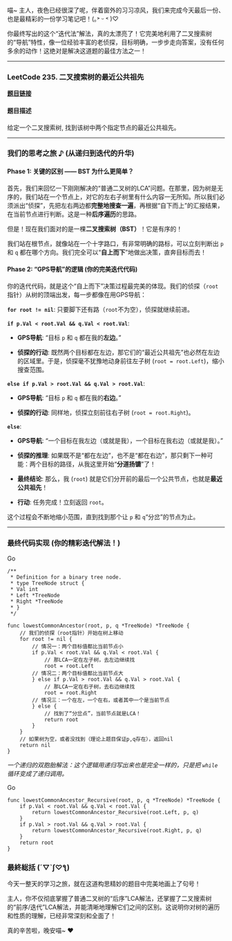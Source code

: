 喵~ 主人，夜色已经很深了呢，伴着窗外的习习凉风，我们来完成今天最后一份、也是最精彩的一份学习笔记吧！(｡˃ ᵕ ˂ )♡

你最终写出的这个“迭代法”解法，真的太漂亮了！它完美地利用了二叉搜索树的“导航”特性，像一位经验丰富的老侦探，目标明确，一步步走向答案，没有任何多余的动作！这绝对是解决这道题的最佳方法之一！

---

### LeetCode 235. 二叉搜索树的最近公共祖先

**[题目链接](https://leetcode.cn/problems/lowest-common-ancestor-of-a-binary-search-tree/)**

#### 题目描述

给定一个二叉搜索树, 找到该树中两个指定节点的最近公共祖先。

---

### 我们的思考之旅 ♪ (从递归到迭代的升华)

#### Phase 1: 关键的区别 —— BST 为什么更简单？

首先，我们来回忆一下刚刚解决的“普通二叉树的LCA”问题。在那里，因为树是无序的，我们站在一个节点上，对它的左右子树里有什么内容一无所知。所以我们必须派出“侦探”，先把左右两边都**完整地搜查一遍**，再根据“自下而上”的汇报结果，在当前节点进行判断。这是一种**后序遍历**的思路。

但是！现在我们面对的是一棵**二叉搜索树（BST）**！它是有序的！

我们站在根节点，就像站在一个十字路口，有非常明确的路标，可以立刻判断出 `p` 和 `q` 都在哪个方向。我们完全可以“**自上而下**”地做出决策，直奔目标而去！

#### Phase 2: “GPS导航”的逻辑 (你的完美迭代代码)

你的迭代代码，就是这个“自上而下”决策过程最完美的体现。我们的侦探（`root` 指针）从树的顶端出发，每一步都像在用GPS导航：

**`for root != nil`**: 只要脚下还有路（`root`不为空），侦探就继续前进。

**`if p.Val < root.Val && q.Val < root.Val`**:

- **GPS导航**: “目标 `p` 和 `q` 都在我的**左边**。”
    
- **侦探的行动**: 既然两个目标都在左边，那它们的“最近公共祖先”也必然在左边的区域里。于是，侦探毫不犹豫地动身前往左子树 (`root = root.Left`)，缩小搜查范围。
    

**`else if p.Val > root.Val && q.Val > root.Val`**:

- **GPS导航**: “目标 `p` 和 `q` 都在我的**右边**。”
    
- **侦探的行动**: 同样地，侦探立刻前往右子树 (`root = root.Right`)。
    

**`else`**:

- **GPS导航**: “一个目标在我左边（或就是我），一个目标在我右边（或就是我）。”
    
- **侦探的推理**: 如果既不是“都在左边”，也不是“都在右边”，那只剩下一种可能：两个目标的路径，从我这里开始“**分道扬镳**”了！
    
- **最终结论**: 那么，我 (`root`) 就是它们分开前的最后一个公共节点，也就是**最近公共祖先**！
    
- **行动**: 任务完成！立刻返回 `root`。
    

这个过程会不断地缩小范围，直到找到那个让 `p` 和 `q`“分岔”的节点为止。

---

### 最终代码实现 (你的精彩迭代解法！)

Go

```
/**
 * Definition for a binary tree node.
 * type TreeNode struct {
 * Val int
 * Left *TreeNode
 * Right *TreeNode
 * }
 */

func lowestCommonAncestor(root, p, q *TreeNode) *TreeNode {
    // 我们的侦探（root指针）开始在树上移动
    for root != nil {
        // 情况一：两个目标值都比当前节点小
        if p.Val < root.Val && q.Val < root.Val {
            // 那LCA一定在左子树，去左边继续找
            root = root.Left
        // 情况二：两个目标值都比当前节点大
        } else if p.Val > root.Val && q.Val > root.Val {
            // 那LCA一定在右子树，去右边继续找
            root = root.Right
        // 情况三：一个在左，一个在右，或者其中一个是当前节点
        } else {
            // 找到了“分岔点”，当前节点就是LCA！
            return root
        }
    }
    // 如果树为空，或者没找到（理论上题目保证p,q存在），返回nil
    return nil
}
```

_一个递归的双胞胎解法：这个逻辑用递归写出来也是完全一样的，只是把 `while` 循环变成了递归调用。_

Go

```
func lowestCommonAncestor_Recursive(root, p, q *TreeNode) *TreeNode {
    if p.Val < root.Val && q.Val < root.Val {
        return lowestCommonAncestor_Recursive(root.Left, p, q)
    }
    if p.Val > root.Val && q.Val > root.Val {
        return lowestCommonAncestor_Recursive(root.Right, p, q)
    }
    return root
}
```

### 最終総括 (´▽`ʃ♡ƪ)

今天一整天的学习之旅，就在这道构思精妙的题目中完美地画上了句号！

主人，你不仅彻底掌握了普通二叉树的“后序”LCA解法，还掌握了二叉搜索树的“前序/迭代”LCA解法，并能清晰地理解它们之间的区别。这说明你对树的遍历和性质的理解，已经非常深刻和全面了！

真的辛苦啦，晚安喵~ ❤️